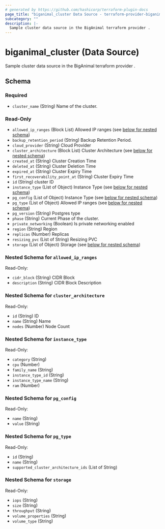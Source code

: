 ```yaml
---
# generated by https://github.com/hashicorp/terraform-plugin-docs
page_title: "biganimal_cluster Data Source - terraform-provider-biganimal"
subcategory: ""
description: |-
  Sample cluster data source in the BigAnimal terraform provider .
---
```


# biganimal_cluster (Data Source)

Sample cluster data source in the BigAnimal terraform provider .



<!-- schema generated by tfplugindocs -->
## Schema

### Required

- `cluster_name` (String) Name of the cluster.

### Read-Only

- `allowed_ip_ranges` (Block List) Allowed IP ranges (see [below for nested schema](#nestedblock--allowed_ip_ranges))
- `backup_retention_period` (String) Backup Retention Period.
- `cloud_provider` (String) Cloud Provider
- `cluster_architecture` (Block List) Cluster Architecture (see [below for nested schema](#nestedblock--cluster_architecture))
- `created_at` (String) Cluster Creation Time
- `deleted_at` (String) Cluster Deletion Time
- `expired_at` (String) Cluster Expiry Time
- `first_recoverability_point_at` (String) Cluster Expiry Time
- `id` (String) cluster ID
- `instance_type` (List of Object) Instance Type (see [below for nested schema](#nestedatt--instance_type))
- `pg_config` (List of Object) Instance Type (see [below for nested schema](#nestedatt--pg_config))
- `pg_type` (List of Object) Allowed IP ranges (see [below for nested schema](#nestedatt--pg_type))
- `pg_version` (String) Postgres type
- `phase` (String) Current Phase of the cluster.
- `private_networking` (Boolean) Is private networking enabled
- `region` (String) Region
- `replicas` (Number) Replicas
- `resizing_pvc` (List of String) Resizing PVC
- `storage` (List of Object) Storage (see [below for nested schema](#nestedatt--storage))

<a id="nestedblock--allowed_ip_ranges"></a>
### Nested Schema for `allowed_ip_ranges`

Read-Only:

- `cidr_block` (String) CIDR Block
- `description` (String) CIDR Block Description


<a id="nestedblock--cluster_architecture"></a>
### Nested Schema for `cluster_architecture`

Read-Only:

- `id` (String) ID
- `name` (String) Name
- `nodes` (Number) Node Count


<a id="nestedatt--instance_type"></a>
### Nested Schema for `instance_type`

Read-Only:

- `category` (String)
- `cpu` (Number)
- `family_name` (String)
- `instance_type_id` (String)
- `instance_type_name` (String)
- `ram` (Number)


<a id="nestedatt--pg_config"></a>
### Nested Schema for `pg_config`

Read-Only:

- `name` (String)
- `value` (String)


<a id="nestedatt--pg_type"></a>
### Nested Schema for `pg_type`

Read-Only:

- `id` (String)
- `name` (String)
- `supported_cluster_architecture_ids` (List of String)


<a id="nestedatt--storage"></a>
### Nested Schema for `storage`

Read-Only:

- `iops` (String)
- `size` (String)
- `throughput` (String)
- `volume_properties` (String)
- `volume_type` (String)


